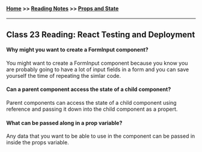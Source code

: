 #### [Home](https://joelmwatson.github.io) >> [Reading Notes](https://joelmwatson.github.io/reading-notes) >> [Props and State](https://JoelMWatson.github.io/reading-notes/class-23-reading)

---

## Class 23 Reading: React Testing and Deployment

#### Why might you want to create a FormInput component?

You might want to create a FormInput component because you know you are probably
going to have a lot of input fields in a form and you can save yourself the time
of repeating the simlar code.

#### Can a parent component access the state of a child component?

Parent components can access the state of a child component using reference and
passing it down into the child component as a propert.

#### What can be passed along in a prop variable?

Any data that you want to be able to use in the component can be passed in inside
the props variable.
